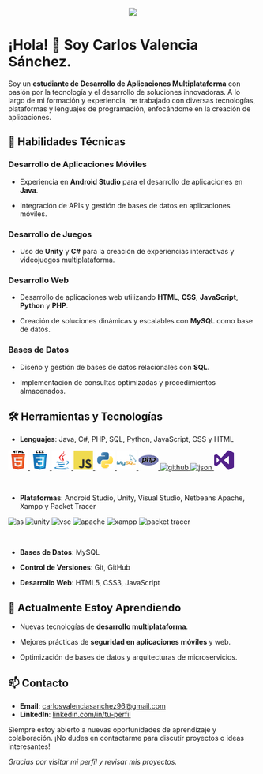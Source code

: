<p align="center">
<!--   <a href="https://github.com/DenverCoder1/readme-typing-svg"> -->
    <img src="https://readme-typing-svg.herokuapp.com?color=E22FE4&width=680&height=28&lines=Hi👋+I'm+Carlos+Valencia+Sánchez..;Multiplatform+Application+Development+student;Nice+To+Meet+You+....&center=true"></a></p>
    

# ¡Hola! 👋 Soy Carlos Valencia Sánchez. 
Soy un **estudiante de Desarrollo de Aplicaciones Multiplataforma** con pasión por la tecnología y el desarrollo de soluciones innovadoras. A lo largo de mi formación y experiencia, he trabajado con diversas tecnologías, plataformas y lenguajes de programación, enfocándome en la creación de aplicaciones. 

## 💼 Habilidades Técnicas 

### Desarrollo de Aplicaciones Móviles 
- Experiencia en **Android Studio** para el desarrollo de aplicaciones en **Java**.
  
- Integración de APIs y gestión de bases de datos en aplicaciones móviles.

### Desarrollo de Juegos 
- Uso de **Unity** y **C#** para la creación de experiencias interactivas y videojuegos multiplataforma.

### Desarrollo Web 
- Desarrollo de aplicaciones web utilizando **HTML**, **CSS**, **JavaScript**, **Python** y **PHP**.
  
- Creación de soluciones dinámicas y escalables con **MySQL** como base de datos.

### Bases de Datos 
- Diseño y gestión de bases de datos relacionales con **SQL**.
  
- Implementación de consultas optimizadas y procedimientos almacenados.

## 🛠 Herramientas y Tecnologías
- **Lenguajes**: Java, C#, PHP, SQL, Python, JavaScript, CSS y HTML
<a href="https://www.w3schools.com/html/" target="_blank" rel="noreferrer">
    <img src="https://raw.githubusercontent.com/devicons/devicon/master/icons/html5/html5-original-wordmark.svg" alt="html5" width="40" height="40"/>
  </a>
  <a href="https://www.w3schools.com/css/" target="_blank" rel="noreferrer">
    <img src="https://raw.githubusercontent.com/devicons/devicon/master/icons/css3/css3-original-wordmark.svg" alt="css3" width="40" height="40"/>
  </a>
  <a href="https://www.java.com" target="_blank" rel="noreferrer">
    <img src="https://raw.githubusercontent.com/devicons/devicon/master/icons/java/java-original.svg" alt="java" width="40" height="40"/>
  </a>
  <a href="https://developer.mozilla.org/en-US/docs/Web/JavaScript" target="_blank" rel="noreferrer">
    <img src="https://raw.githubusercontent.com/devicons/devicon/master/icons/javascript/javascript-original.svg" alt="javascript" width="40" height="40"/>
  </a>
  <a href="https://www.python.org" target="_blank" rel="noreferrer">
    <img src="https://raw.githubusercontent.com/devicons/devicon/master/icons/python/python-original.svg" alt="python" width="40" height="40"/>
  </a>
  <a href="https://www.mysql.com/" target="_blank" rel="noreferrer">
    <img src="https://raw.githubusercontent.com/devicons/devicon/master/icons/mysql/mysql-original-wordmark.svg" alt="mysql" width="40" height="40"/>
  </a>
  <a href="https://www.php.net" target="_blank" rel="noreferrer">
    <img src="https://raw.githubusercontent.com/devicons/devicon/master/icons/php/php-original.svg" alt="php" width="40" height="40"/>
  </a>
  <a href="https://www.github.com" target="_blank" rel="noreferrer">
    <img src="https://www.vectorlogo.zone/logos/github/github-icon.svg" alt="github" width="40" height="40"/>
  </a>
  <a href="https://www.json.org/" target="_blank" rel="noreferrer">
    <img src="https://www.vectorlogo.zone/logos/json/json-icon.svg" alt="json" width="40" height="40"/>
  </a>
  <a href="https://code.visualstudio.com/" target="_blank" rel="noreferrer">
    <img src="https://raw.githubusercontent.com/devicons/devicon/master/icons/visualstudio/visualstudio-plain.svg" alt="vscode" width="40" height="40"/>
  </a>
  
&nbsp;

- **Plataformas**: Android Studio, Unity, Visual Studio, Netbeans Apache, Xampp y Packet Tracer
  
<img src="https://github.com/user-attachments/assets/e34d8bd0-0b7c-4167-b435-76181d025393" alt="as" width="40" height="40"> 

<img src="https://github.com/user-attachments/assets/8762fe90-77ab-4d14-8ec9-a96426719b72" alt="unity" width="40" height="40"> 

<img src="https://github.com/user-attachments/assets/f3603b31-de25-46e9-97bf-a6439b0c5d9f" alt="vsc" width="40" height="40"> 

<img src="https://github.com/user-attachments/assets/c36f7321-31f4-41c3-a301-3da29128d1c7" alt="apache" width="40" height="40"> 

<img src="https://github.com/user-attachments/assets/d04fc121-c638-4b72-923a-c6154d3a2017" alt="xampp" width="40" height="40"> 

<img src="https://github.com/user-attachments/assets/7ec75c38-e631-4d79-a8b7-e3ba950a26ca" alt="packet tracer" width="40" height="40">

&nbsp;

- **Bases de Datos**: MySQL

- **Control de Versiones**: Git, GitHub

- **Desarrollo Web**: HTML5, CSS3, JavaScript

## 🌱 Actualmente Estoy Aprendiendo 

- Nuevas tecnologías de **desarrollo multiplataforma**.

- Mejores prácticas de **seguridad en aplicaciones móviles** y web.

- Optimización de bases de datos y arquitecturas de microservicios.


## 📫 Contacto 
- **Email**: carlosvalenciasanchez96@gmail.com
- **LinkedIn**: [linkedin.com/in/tu-perfil](https://linkedin.com/in/tu-perfil)

Siempre estoy abierto a nuevas oportunidades de aprendizaje y colaboración. ¡No dudes en contactarme para discutir proyectos o ideas interesantes! 

_Gracias por visitar mi perfil y revisar mis proyectos._
